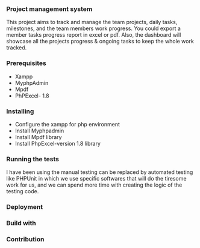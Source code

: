 ### Project management system
This project aims to track and manage the team projects, daily tasks, milestones, and the team members work progress. You could export a member tasks progress report in excel or pdf. Also, the dashboard will showcase all the projects progress & ongoing tasks to keep the whole work tracked. 

### Prerequisites
- Xampp
- MyphpAdmin
- Mpdf
- PhPExcel- 1.8

### Installing
- Configure the xampp for php environment 
- Install Myphpadmin
- Install Mpdf library 
- Install PhpExcel-version 1.8 library

### Running the tests

I have been using the manual testing can be replaced by automated testing like PHPUnit in which we use specific softwares that will do the tiresome work for us, and we can spend more time with creating the logic of the testing code.

### Deployment



### Build with



### Contribution 

